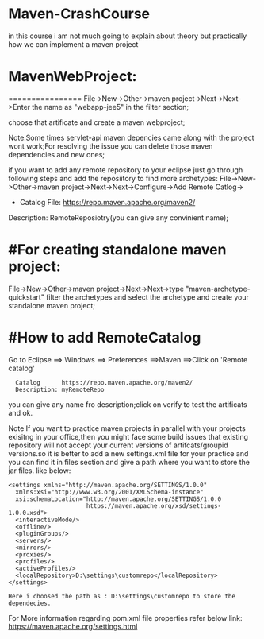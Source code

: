 # Maven-CrashCourse
in this course i am not much going to explain about theory but practically how we can implement a maven project

# MavenWebProject:
================
File->New->Other->maven project->Next->Next->Enter the name as "webapp-jee5" in the filter section;

choose that artificate and create a maven webproject;

Note:Some times servlet-api maven depencies came along with the project wont work;For resolving the issue you can delete those
maven dependencies and new ones;


if you want to add any remote repository to your eclipse just go through following steps and add the reposiitory to find more archetypes:
File->New->Other->maven project->Next->Next->Configure->Add Remote Catlog->

* Catalog File:
https://repo.maven.apache.org/maven2/

Description:
RemoteReposiotry(you can give any convinient name);

#For creating standalone maven project:
=======================================
File->New->Other->maven project->Next->Next->type "maven-archetype-quickstart" filter the archetypes and select the archetype and
create your standalone maven project;


#How to add RemoteCatalog
========================
Go to Eclipse ==> Windows ==> Preferences ==>Maven ==>Click on 'Remote catalog'
    
      Catalog      https://repo.maven.apache.org/maven2/
      Description: myRemoteRepo
      
 you can give any name fro description;click on verify to test the artificats and ok.
 
 Note If you want to practice maven projects in parallel with your projects exisitng in your office,then you might face some build issues that existing  repository will not accept your current versions of artifcats/groupid versions.so it is better to add
 a new settings.xml file for your practice and you can find it in files section.and give a path where you want to store the jar files.
 like below:
 
    <settings xmlns="http://maven.apache.org/SETTINGS/1.0.0"
      xmlns:xsi="http://www.w3.org/2001/XMLSchema-instance"
      xsi:schemaLocation="http://maven.apache.org/SETTINGS/1.0.0
                          https://maven.apache.org/xsd/settings-1.0.0.xsd">
      <interactiveMode/>
      <offline/>
      <pluginGroups/>
      <servers/>
      <mirrors/>
      <proxies/>
      <profiles/>
      <activeProfiles/>
	  <localRepository>D:\settings\customrepo</localRepository>
    </settings>
    
    Here i choosed the path as : D:\settings\customrepo to store the dependecies.
    
    
For More information regarding pom.xml file properties refer below link:
https://maven.apache.org/settings.html

